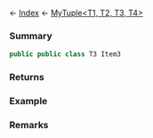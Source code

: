 ← [Index](Api-Index) ← [MyTuple<T1, T2, T3, T4>](VRage.MyTuple`4)

### Summary

```csharp
public public class T3 Item3
```

### Returns

### Example

### Remarks

